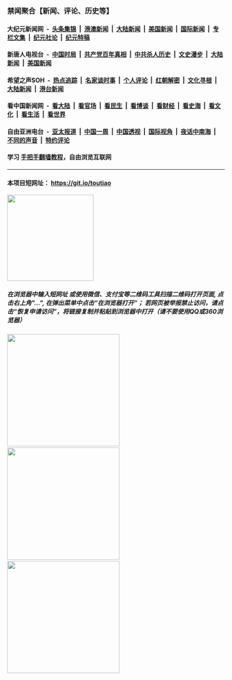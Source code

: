 ### 禁闻聚合【新闻、评论、历史等】

#### 大纪元新闻网 &nbsp;-&nbsp; [头条集锦](indexes/E头条集锦.md?t=02090622) &nbsp;|&nbsp; [港澳新闻](indexes/E港澳新闻.md?t=02090622)  &nbsp;|&nbsp; [大陆新闻](indexes/E大陆新闻.md?t=02090622) &nbsp;|&nbsp; [美国新闻](indexes/E美国新闻.md?t=02090622) &nbsp;|&nbsp; [国际新闻](indexes/E国际新闻.md?t=02090622) &nbsp;|&nbsp; [专栏文集](indexes/E专栏文集.md?t=02090622) &nbsp;|&nbsp; [纪元社论](indexes/E纪元社论.md?t=02090622) &nbsp;|&nbsp; [纪元特稿](indexes/E纪元特稿.md?t=02090622) 

#### 新唐人电视台 &nbsp;-&nbsp; [中国时局](indexes/N中国时局.md?t=02090622) &nbsp;|&nbsp; [共产党百年真相](indexes/N共产党百年真相.md?t=02090622) &nbsp;|&nbsp; [中共杀人历史](indexes/N中共杀人历史.md?t=02090622) &nbsp;|&nbsp; [文史漫步](indexes/N文史漫步.md?t=02090622) &nbsp;|&nbsp; [大陆新闻](indexes/N大陆新闻.md?t=02090622) &nbsp;|&nbsp; [美国新闻](indexes/N美国新闻.md?t=02090622)

#### 希望之声SOH &nbsp;-&nbsp; [热点追踪](indexes/H热点追踪.md?t=02090622) &nbsp;|&nbsp; [名家谈时事](indexes/H名家谈时事.md?t=02090622) &nbsp;|&nbsp; [个人评论](indexes/H个人评论.md?t=02090622)  &nbsp;|&nbsp; [红朝解密](indexes/H红朝解密.md?t=02090622) &nbsp;|&nbsp; [文化寻根](indexes/H文化寻根.md?t=02090622) &nbsp;|&nbsp; [大陆新闻](indexes/H大陆新闻.md?t=02090622) &nbsp;|&nbsp; [港台新闻](indexes/H港台新闻.md?t=02090622)

#### 看中国新闻网 &nbsp;-&nbsp; [看大陆](indexes/S看大陆.md?t=02090622) &nbsp;|&nbsp; [看官场](indexes/S看官场.md?t=02090622) &nbsp;|&nbsp; [看民生](indexes/S看民生.md?t=02090622)  &nbsp;|&nbsp; [看博谈](indexes/S看博谈.md?t=02090622) &nbsp;|&nbsp; [看财经](indexes/S看财经.md?t=02090622) &nbsp;|&nbsp; [看史海](indexes/S看史海.md?t=02090622) &nbsp;|&nbsp; [看文化](indexes/S看文化.md?t=02090622) &nbsp;|&nbsp; [看生活](indexes/S看生活.md?t=02090622) &nbsp;|&nbsp; [看世界](indexes/S看世界.md?t=02090622)

#### 自由亚洲电台 &nbsp;-&nbsp; [亚太报道](indexes/R亚太报道.md?t=02090622) &nbsp;|&nbsp; [中国一周](indexes/R中国一周.md?t=02090622) &nbsp;|&nbsp; [中国透视](indexes/R中国透视.md?t=02090622)  &nbsp;|&nbsp; [国际视角](indexes/R国际视角.md?t=02090622) &nbsp;|&nbsp; [夜话中南海](indexes/R夜话中南海.md?t=02090622) &nbsp;|&nbsp; [不同的声音](indexes/R不同的声音.md?t=02090622) &nbsp;|&nbsp; [特约评论](indexes/R特约评论.md?t=02090622)

#### 学习 [手把手翻墙教程](https://github.com/gfw-breaker/guides/wiki)，自由浏览互联网

----

#### 本项目短网址： https://git.io/toutiao
<img src="https://raw.githubusercontent.com/gfw-breaker/banned-news/master/scripts/img/qr.png" width="200px"/>  

##### 在浏览器中输入短网址 或使用微信、支付宝等二维码工具扫描二维码打开页面, 点击右上角"...", 在弹出菜单中点击“在浏览器打开”； 若网页被举报禁止访问，请点击“恢复申请访问”，将链接复制并粘贴到浏览器中打开（请不要使用QQ或360浏览器）

<img src="https://raw.githubusercontent.com/gfw-breaker/banned-news/master/scripts/img/1.png" width="260px"/> &nbsp; <img src="https://raw.githubusercontent.com/gfw-breaker/banned-news/master/scripts/img/2.png" width="260px"/> &nbsp; <img src="https://raw.githubusercontent.com/gfw-breaker/banned-news/master/scripts/img/3.png" width="260px"/>
